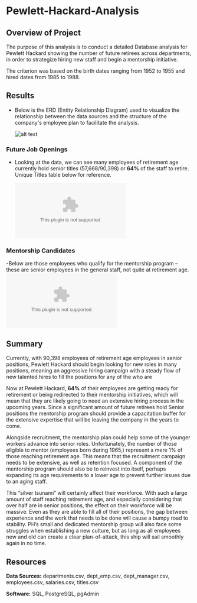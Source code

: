 # Pewlett-Hackard-Analysis

## **Overview of Project**

The purpose of this analysis is to conduct a detailed Database analysis for Pewlett Hackard showing the number of future retirees across departments, in order to strategize hiring new staff and begin a mentorship initiative. 

The criterion was based on the birth dates ranging from 1952 to 1955 and hired dates from 1985 to 1988.


## Results

- Below is the ERD (Entity Relationship Diagram) used to visualize the relationship between the data sources and the structure of the company's employee plan to facilitate the analysis. 

	![alt text]( mployeeDB.png "Employee DB")

### Future Job Openings 

- Looking at the data, we can see many employees of retirement age currently hold senior titles (57,668/90,398) or **64%** of the staff to retire. Unique Titles table below for reference. 
	
	![alt text]( Data/unique_titles.csv "Unique Titles")


### Mentorship Candidates
-Below are those employees who qualify for the mentorship program – these are senior employees in the general staff, not quite at retirement age.
	![alt text]( Data/mentorship_eligibility.csv "Mentorship Candidates")
	

## Summary


Currently, with 90,398 employees of retirement age employees in senior positions, Pewlett Hackard should begin looking for new roles in many positions, meaning an aggressive hiring campaign with a steady flow of new talented hires to fill the positions for any of the who are

Now at Pewlett Hackard, **64%** of their employees are getting ready for retirement or being redirected to their mentorship initiatives, which will mean that they are likely going to need an extensive hiring process in the upcoming years. Since a significant amount of future retirees hold Senior positions the mentorship program should provide a capacitation buffer for the extensive expertise that will be leaving the company in the years to come. 

Alongside recruitment, the mentorship plan could help some of the younger workers advance into senior roles. Unfortunately, the number of those eligible to mentor (employees born during 1965,) represent a mere 1% of those reaching retirement age. This means that the recruitment campaign needs to be extensive, as well as retention focused. A component of the mentorship program should also be to reinvest into itself, perhaps expanding its age requirements to a lower age to prevent further issues due to an aging staff.

This “silver tsunami” will certainly affect their workforce. With such a large amount of staff reaching retirement age, and especially considering that over half are in senior positions, the effect on their workforce will be massive. Even as they are able to fill all of their positions, the gap between experience and the work that needs to be done will cause a bumpy road to stability. PH’s small and dedicated mentorship group will also face some struggles when establishing a new culture, but as long as all employees new and old can create a clear plan-of-attack, this ship will sail smoothly again in no time.

## Resources

**Data Sources:** departments.csv, dept_emp.csv, dept_manager.csv, employees.csv, salaries.csv, titles.csv

**Software:** SQL, PostgreSQL, pgAdmin
